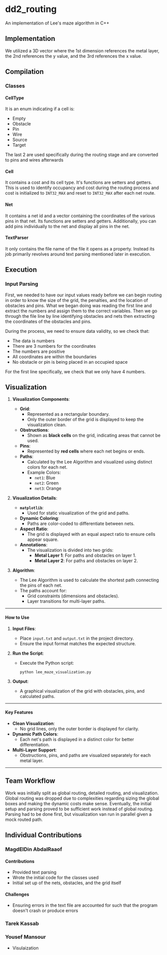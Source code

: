 # dd2_routing
An implementation of Lee's maze algorithm in C++

## Implementation
We utilized a 3D vector where the 1st dimension references the metal layer, the 2nd references the y value, and the 3rd references the x value.
## Compilation
### Classes
#### CellType
It is an enum indicating if a cell is:
- Empty
- Obstacle
- Pin
- Wire
- Source
- Target

The last 2 are used specifically during the routing stage and are converted to pins and wires afterwards
#### Cell
It contains a cost and its cell type. It's functions are setters and getters. This is used to identify occupancy and cost during the routing process and cost is initialized to `INT32_MAX` and reset to `INT32_MAX` after each net route.
#### Net
It contains a net id and a vector containing the coordinates of the various pins in that net. Its functions are setters and getters. Additionally, you can add pins individually to the net and display all pins in the net.
#### TextParser
It only contains the file name of the file it opens as a property. Instead its job primarily revolves around text parsing mentioned later in execution.
## Execution
### Input Parsing
First, we needed to have our input values ready before we can begin routing in order to know the size of the grid, the penalties, and the location of obstacles and pins. What we began doing was reading the first line and extract the numbers and assign them to the correct variables. Then we go through the file line by line identifying obstacles and nets then extracting the coordinates of the obstacles and pins.

During the process, we need to ensure data validity, so we check that:
- The data is numbers
- There are 3 numbers for the coordinates
- The numbers are positive
- All coordinates are within the boundaries
- No obstacle or pin is being placed in an occupied space

For the first line specifically, we check that we only have 4 numbers.
## Visualization

1. **Visualization Components**:
   - **Grid**:
     - Represented as a rectangular boundary.
     - Only the outer border of the grid is displayed to keep the visualization clean.
   - **Obstructions**:
     - Shown as **black cells** on the grid, indicating areas that cannot be used.
   - **Pins**:
     - Represented by **red cells** where each net begins or ends.
   - **Paths**:
     - Calculated by the Lee Algorithm and visualized using distinct colors for each net.
     - Example Colors:
       - `net1`: Blue
       - `net2`: Green
       - `net3`: Orange

2. **Visualization Details**:
   - **`matplotlib`**:
     - Used for static visualization of the grid and paths.
   - **Dynamic Coloring**:
     - Paths are color-coded to differentiate between nets.
   - **Aspect Ratio**:
     - The grid is displayed with an equal aspect ratio to ensure cells appear square.
   - **Annotations**:
     - The visualization is divided into two grids:
       - **Metal Layer 1**: For paths and obstacles on layer 1.
       - **Metal Layer 2**: For paths and obstacles on layer 2.

3. **Algorithm**:
   - The Lee Algorithm is used to calculate the shortest path connecting the pins of each net.
   - The paths account for:
     - Grid constraints (dimensions and obstacles).
     - Layer transitions for multi-layer paths.

---

#### **How to Use**
1. **Input Files**:
   - Place `input.txt` and `output.txt` in the project directory.
   - Ensure the input format matches the expected structure.

2. **Run the Script**:
   - Execute the Python script:
     ```
     python lee_maze_visualization.py
     ```

3. **Output**:
   - A graphical visualization of the grid with obstacles, pins, and calculated paths.

---

#### **Key Features**
- **Clean Visualization**:
  - No grid lines, only the outer border is displayed for clarity.
- **Dynamic Path Colors**:
  - Each net's path is displayed in a distinct color for better differentiation.
- **Multi-Layer Support**:
  - Obstructions, pins, and paths are visualized separately for each metal layer.

---
## Team Workflow
Work was initially split as global routing, detailed routing, and visualization. Global routing was dropped due to complexities regarding sizing the global boxes and making the dynamic costs make sense. Eventually, the initial setup and parsing proved to be sufficient work instead of global routing. Parsing had to be done first, but visualization van run in parallel given a mock routed path.
## Individual Contributions
### MagdElDin AbdalRaaof
#### Contributions
- Provided text parsing
- Wrote the initial code for the classes used
- Initial set up of the nets, obstacles, and the grid itself
#### Challenges
- Ensuring errors in the text file are accounted for such that the program doesn't crash or produce errors
### Tarek Kassab

### Yousef Mansour
- Visulaization

